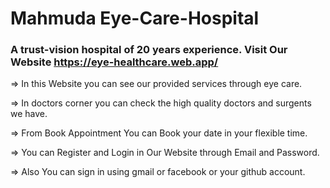 # Mahmuda Eye-Care-Hospital

### A trust-vision hospital of 20 years experience. Visit Our Website  https://eye-healthcare.web.app/

=> In this Website you can see our provided services through eye care.

=> In doctors corner you can check the high quality doctors and surgents we have. 

=> From Book Appointment You can Book your date in your flexible time. 

=> You can Register and Login in Our Website through Email and Password.

=> Also You can sign in using gmail or facebook or your github account. 

